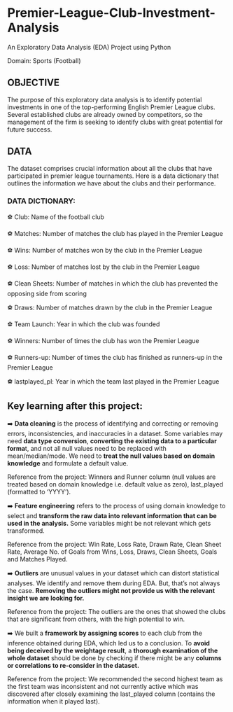 # Premier-League-Club-Investment-Analysis
An Exploratory Data Analysis (EDA) Project using Python

Domain: Sports (Football)

## OBJECTIVE 

The purpose of this exploratory data analysis is to identify potential investments in one of the top-performing English Premier League clubs. Several established clubs are already owned by competitors, so the management of the firm is seeking to identify clubs with great potential for future success.

## DATA

The dataset comprises crucial information about all the clubs that have participated in premier league tournaments. Here is a data dictionary that outlines the information we have about the clubs and their performance.

### DATA DICTIONARY:

  ⚽ Club: Name of the football club

  ⚽ Matches: Number of matches the club has played in the Premier League

  ⚽ Wins: Number of matches won by the club in the Premier League

  ⚽ Loss: Number of matches lost by the club in the Premier League

  ⚽ Clean Sheets: Number of matches in which the club has prevented the opposing side from scoring

  ⚽ Draws: Number of matches drawn by the club in the Premier League

  ⚽ Team Launch: Year in which the club was founded

  ⚽ Winners: Number of times the club has won the Premier League

  ⚽ Runners-up: Number of times the club has finished as runners-up in the Premier League

  ⚽ lastplayed_pl: Year in which the team last played in the Premier League

## Key learning after this project:

➡️ **Data cleaning** is the process of identifying and correcting or removing errors, inconsistencies, and inaccuracies in a dataset. Some variables may need **data type conversion**, **converting the existing data to a particular forma**t, and not all null values need to be replaced with mean/median/mode. We need to **treat the null values based on domain knowledge** and formulate a default value.

Reference from the project: Winners and Runner column (null values are treated based on domain knowledge i.e. default value as zero), last_played (formatted to ‘YYYY’).  

➡️ **Feature engineering** refers to the process of using domain knowledge to select and **transform the raw data into relevant information that can be used in the analysis.** Some variables might be not relevant which gets transformed.

Reference from the project: Win Rate, Loss Rate, Drawn Rate, Clean Sheet Rate, Average No. of Goals from Wins, Loss, Draws, Clean Sheets, Goals and Matches Played.

➡️ **Outliers** are unusual values in your dataset which can distort statistical analyses. We identify and remove them during EDA. But, that’s not always the case.                                                      **Removing the outliers might not provide us with the relevant insight we are looking for.**

Reference from the project: The outliers are the ones that showed the clubs that are significant from others, with the high potential to win.

➡️ We built a **framework by assigning scores** to each club from the inference obtained during EDA, which led us to a conclusion. To **avoid being deceived by the weightage result**, a **thorough examination of the whole dataset** should be done by checking if there might be any **columns or correlations to re-consider in the dataset.**

Reference from the project: We recommended the second highest team as the first team was inconsistent and not currently active which was discovered after closely examining the last_played column (contains the information when it played last).
